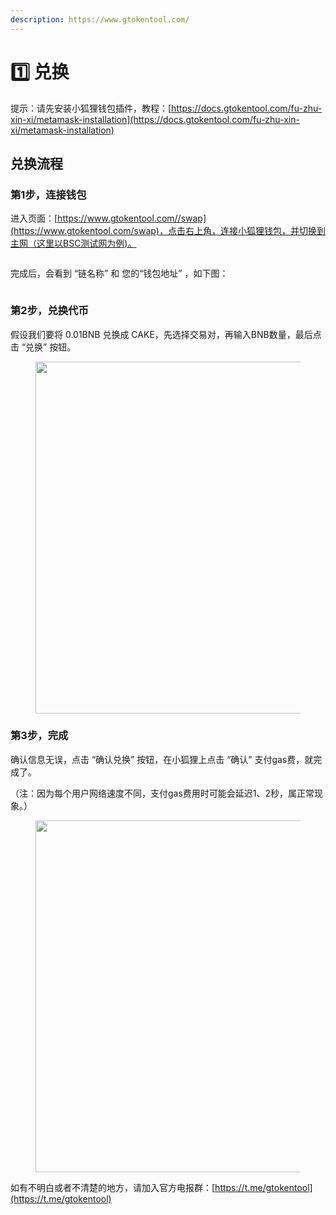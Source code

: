 ```yaml
---
description: https://www.gtokentool.com/
---
```


# 1️⃣ 兑换

提示：请先安装小狐狸钱包插件，教程：[https://docs.gtokentool.com/fu-zhu-xin-xi/metamask-installation](https://docs.gtokentool.com/fu-zhu-xin-xi/metamask-installation)

## 兑换流程

### 第1步，连接钱包

进入页面：[https://www.gtokentool.com//swap](https://www.gtokentool.com/swap)，点击右上角，连接小狐狸钱包，并切换到主网（这里以BSC测试网为例)。

<figure><img src="https://lh7-us.googleusercontent.com/5AaJ0qmVyZTjD1vhiCrSqP_XSiX3RjtTVe7l7k4Fi9LXcE475Q96F5LkHot2QXCaHw3PMFCh37s3Lht50h14Mw1F5GgVVFiPw50NSxRcdRP8EQTSH71nEDpVq1TLb7CV8FoCBYJv4NLbSkCs54enGC8" alt=""><figcaption></figcaption></figure>

完成后，会看到 “链名称” 和 您的“钱包地址” ，如下图：

<figure><img src="https://lh7-us.googleusercontent.com/yZ8phPhq86JcsTp8BlfKdd3Fx4VSOau3UG7rvSd4lw6d0Zs2spTRF-PiCXNgIVMMIXoJF6ny9J_pDk_o4tuxLgxkuZZ9x07BeZNYMORHC0MNJmujOuQcmRYAA9qvIwPgKfViRmNkeAgljsbxYWbrj_Q" alt=""><figcaption></figcaption></figure>

### 第2步，兑换代币

假设我们要将 0.01BNB 兑换成 CAKE，先选择交易对，再输入BNB数量，最后点击 “兑换” 按钮。

<figure><img src="https://lh7-us.googleusercontent.com/G2tIAysMe4NbtwjKa9Tbeskn2qpsaStIM2HqQH59T_obBrTDYltdpOl44nB5QuHbiKmwp1ZX-Ar_kOtl0GHUaGQAwJVi9I5ecHhyd-xcTdizPQ9citn5YzlaPmFcK2QoTXXnLXT9_-zC8E7F8To_goc" alt="" width="563"><figcaption></figcaption></figure>

### 第3步，完成

确认信息无误，点击 “确认兑换” 按钮，在小狐狸上点击 “确认” 支付gas费，就完成了。

（注：因为每个用户网络速度不同，支付gas费用时可能会延迟1、2秒，属正常现象。）

<figure><img src="https://lh7-us.googleusercontent.com/wEy8d5XN1KJr8hlJjApte1SmFMN9h5y6ZeB8H6xQm1Vdp0ru_jI9NDgWAHUGLU0N0ot8if81E1i2cLO95n63xMl_yX_Rxof9-F35ePoTZS7fYWA_itGnQ6Xh3LNcLxFe5Oz9KY5GSgqojWZAHPsSayw" alt="" width="563"><figcaption></figcaption></figure>

如有不明白或者不清楚的地方，请加入官方电报群：[https://t.me/gtokentool](https://t.me/gtokentool)
